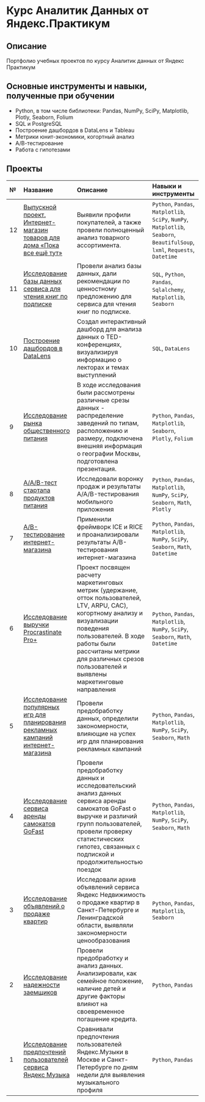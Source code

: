 # Курс Аналитик Данных от Яндекс.Практикум

## Описание
Портфолио учебных проектов по курсу Аналитик данных от Яндекс Практикум

## Основные инструменты и навыки, полученные при обучении
- Python, в том числе библиотеки: Pandas, NumPy, SciPy, Matplotlib, Plotly, Seaborn, Folium
- SQL и PostgreSQL
- Построение дашбордов в DataLens и Tableau
- Метрики юнит-экономики, когортный анализ
- А/В-тестирование
- Работа с гипотезами
  
## Проекты

| № | Название | Описание | Навыки и инструменты |
| :---- | :---- | :---- | :---- |
| 12 | [Выпускной проект. Интернет-магазин товаров для дома «Пока все ещё тут»](https://github.com/c3alex/yandex_practicum/tree/main/%D0%9F%D1%80%D0%BE%D0%B5%D0%BA%D1%82%2012.%20%D0%98%D0%BD%D1%82%D0%B5%D1%80%D0%BD%D0%B5%D1%82-%D0%BC%D0%B0%D0%B3%D0%B0%D0%B7%D0%B8%D0%BD%20%D1%82%D0%BE%D0%B2%D0%B0%D1%80%D0%BE%D0%B2%20%D0%B4%D0%BB%D1%8F%20%D0%B4%D0%BE%D0%BC%D0%B0) | Выявили профили покупателей, а также провели полноценный анализ товарного ассортимента. | `Python`, `Pandas`, `Matplotlib`, `SciPy`, `NumPy`, `Matplotlib`, `Seaborn`, `BeautifulSoup`, `lxml`, `Requests`, `Datetime` |
| 11 | [Исследование базы данных сервиса для чтения книг по подписке](https://github.com/c3alex/yandex_practicum/tree/main/%D0%9F%D1%80%D0%BE%D0%B5%D0%BA%D1%82%2011.%20%D0%91%D0%B0%D0%B7%D0%B0%20%D0%B4%D0%B0%D0%BD%D0%BD%D1%8B%D1%85%20%D0%BE%D0%BD%D0%BB%D0%B0%D0%B9%D0%BD%20%D0%BA%D0%BD%D0%B8%D0%B3) | Провели анализ базы данных, дали рекомендации по ценностному предложению для сервиса для чтения книг по подписке. | `SQL`, `Python`, `Pandas`, `Sqlalchemy`, `Matplotlib`, `Seaborn` |
| 10 | [Построение дашбордов в DataLens](https://github.com/c3alex/yandex_practicum/tree/main/%D0%9F%D1%80%D0%BE%D0%B5%D0%BA%D1%82%2010.%20%D0%92%D0%B8%D0%B7%D1%83%D0%B0%D0%BB%D0%B8%D0%B7%D0%B0%D1%86%D0%B8%D1%8F%20%D0%B4%D0%B0%D0%BD%D0%BD%D1%8B%D1%85%20%D1%81%20%D0%BF%D0%BE%D0%BC%D0%BE%D1%89%D1%8C%D1%8E%20DataLens) | Создал интерактивный дашборд для анализа данных о TED-конференциях, визуализируя информацию о лекторах и темах выступлений | `SQL`, `DataLens` |
| 9 | [Исследование рынка общественного питания](https://github.com/c3alex/yandex_practicum/tree/main/%D0%9F%D1%80%D0%BE%D0%B5%D0%BA%D1%82%2009.%20%D0%A0%D1%8B%D0%BD%D0%BE%D0%BA%20%D0%B7%D0%B0%D0%B2%D0%B5%D0%B4%D0%B5%D0%BD%D0%B8%D0%B9%20%D0%BE%D0%B1%D1%89%D0%B5%D1%81%D1%82%D0%B2%D0%B5%D0%BD%D0%BD%D0%BE%D0%B3%D0%BE%20%D0%BF%D0%B8%D1%82%D0%B0%D0%BD%D0%B8%D1%8F%20%D0%9C%D0%BE%D1%81%D0%BA%D0%B2%D1%8B) | В ходе исследования были рассмотрены различные срезы данных \- распределение заведений по типам, расположению и размеру, подключена внешняя информация о географии Москвы, подготовлена презентация. | `Python`, `Pandas`, `Matplotlib`, `Seaborn`, `Plotly`, `Folium` |
| 8 | [A/A/B-тест стартапа продуктов питания](https://github.com/c3alex/yandex_practicum/tree/main/%D0%9F%D1%80%D0%BE%D0%B5%D0%BA%D1%82%2008.%20AAB-%D1%82%D0%B5%D1%81%D1%82%20%D1%81%D1%82%D0%B0%D1%80%D1%82%D0%B0%D0%BF%D0%B0%20%D0%BF%D1%80%D0%BE%D0%B4%D1%83%D0%BA%D1%82%D0%BE%D0%B2%20%D0%BF%D0%B8%D1%82%D0%B0%D0%BD%D0%B8%D1%8F) | Исследовали воронку продаж и результаты A/A/B-тестирования  мобильного приложения | `Python`, `Pandas`, `Matplotlib`, `NumPy`, `SciPy`, `Seaborn`, `Math`, `Plotly` |
| 7 | [A/B-тестирование интернет-магазина](https://github.com/c3alex/yandex_practicum/tree/main/%D0%9F%D1%80%D0%BE%D0%B5%D0%BA%D1%82%2007.%20AB-%D1%82%D0%B5%D1%81%D1%82%D0%B8%D1%80%D0%BE%D0%B2%D0%B0%D0%BD%D0%B8%D0%B5%20%D0%B8%D0%BD%D1%82%D0%B5%D1%80%D0%BD%D0%B5%D1%82-%D0%BC%D0%B0%D0%B3%D0%B0%D0%B7%D0%B8%D0%BD%D0%B0) | Применили фреймворк ICE и RICE и проанализировали результаты A/B-тестирования интернет-магазина | `Python`, `Pandas`, `Matplotlib`, `NumPy`, `SciPy`, `Seaborn`, `Math`, `Datetime` |
| 6 | [Исследование выручки Procrastinate Pro+](https://github.com/c3alex/yandex_practicum/tree/main/%D0%9F%D1%80%D0%BE%D0%B5%D0%BA%D1%82%2006.%20%D0%9C%D0%BE%D0%B1%D0%B8%D0%BB%D1%8C%D0%BD%D0%BE%D0%B5%20%D0%BF%D1%80%D0%B8%D0%BB%D0%BE%D0%B6%D0%B5%D0%BD%D0%B8%D0%B5%20Procrastinate%20Pro) | Проект посвящен расчету маркетинговых метрик (удержание, отток пользователей, LTV, ARPU, CAC), когортному анализу и визуализации поведения пользователей. В ходе работы были рассчитаны метрики для различных срезов пользователей и выявлены маркетинговые направления | `Python`, `Pandas`, `Matplotlib`, `NumPy`, `SciPy`, `Seaborn`, `Math`, `Datetime` |
| 5 | [Исследование популярных игр для планирования рекламных кампаний интернет-магазина](https://github.com/c3alex/yandex_practicum/tree/main/%D0%9F%D1%80%D0%BE%D0%B5%D0%BA%D1%82%2005.%20%D0%98%D0%BD%D1%82%D0%B5%D1%80%D0%BD%D0%B5%D1%82-%D0%BC%D0%B0%D0%B3%D0%B0%D0%B7%D0%B8%D0%BD%20%C2%AB%D0%A1%D1%82%D1%80%D0%B8%D0%BC%D1%87%D0%B8%D0%BA%C2%BB) | Провели предобработку данных, определили закономерности, влияющие на успех игр для планирования рекламных кампаний | `Python`, `Pandas`, `Matplotlib`, `NumPy`, `SciPy`, `Seaborn`, `Math` |
| 4 | [Исследование сервиса аренды самокатов GoFast](https://github.com/c3alex/yandex_practicum/tree/main/%D0%9F%D1%80%D0%BE%D0%B5%D0%BA%D1%82%2004.%20%D0%A1%D0%B5%D1%80%D0%B2%D0%B8%D1%81%20%D0%B0%D1%80%D0%B5%D0%BD%D0%B4%D1%8B%20%D1%81%D0%B0%D0%BC%D0%BE%D0%BA%D0%B0%D1%82%D0%BE%D0%B2%20GoFast) | Провели предобработку данных и исследовательский анализ данных сервиса аренды самокатов GoFast о выручке и различий групп пользователей, провели проверку статистических гипотез, связанных с подпиской и продолжительностью поездок | `Python`, `Pandas`, `Matplotlib`, `NumPy`, `SciPy`, `Seaborn`, `Math` |
| 3 | [Исследование объявлений о продаже квартир](https://github.com/c3alex/yandex_practicum/tree/main/%D0%9F%D1%80%D0%BE%D0%B5%D0%BA%D1%82%2003.%20%D0%9F%D1%80%D0%BE%D0%B4%D0%B0%D0%B6%D0%B8%20%D0%BA%D0%B2%D0%B0%D1%80%D1%82%D0%B8%D1%80) | Исследовали архив объявлений сервиса Яндекс Недвижимость о продаже квартир в Санкт-Петербурге и Ленинградской области, выявляли закономерности ценообразования | `Python`, `Pandas`, `Matplotlib`, `Seaborn` |
| 2 | [Исследование надежности заемщиков](https://github.com/c3alex/yandex_practicum/tree/main/%D0%9F%D1%80%D0%BE%D0%B5%D0%BA%D1%82%2002.%20%D0%9D%D0%B0%D0%B4%D1%91%D0%B6%D0%BD%D0%BE%D1%81%D1%82%D1%8C%20%D0%B7%D0%B0%D1%91%D0%BC%D1%89%D0%B8%D0%BA%D0%BE%D0%B2) | Провели предобработку и анализ данных. Анализировали, как семейное положение, наличие детей и другие факторы влияют на своевременное погашение кредита. | `Python`, `Pandas` |
| 1 | [Исследование предпочтений пользователей сервиса Яндекс Музыка](https://github.com/c3alex/yandex_practicum/tree/main/%D0%9F%D1%80%D0%BE%D0%B5%D0%BA%D1%82%2001.%20%D0%AF%D0%BD%D0%B4%D0%B5%D0%BA%D1%81%20%D0%BC%D1%83%D0%B7%D1%8B%D0%BA%D0%B0) | Сравнивали предпочтения пользователей Яндекс.Музыки в Москве и Санкт-Петербурге по дням недели для выявления музыкального профиля |  `Python`, `Pandas` |

